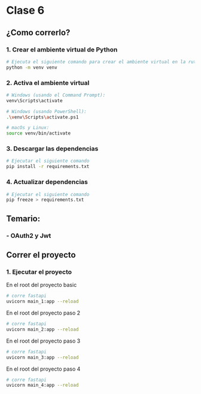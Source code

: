 # Clase 6

## ¿Como correrlo?

### 1. Crear el ambiente virtual de Python

```bash
# Ejecuta el siguiente comando para crear el ambiente virtual en la ruta de la clase
python -m venv venv
```

### 2. Activa el ambiente virtual

```bash
# Windows (usando el Command Prompt):
venv\Scripts\activate

# Windows (usando PowerShell):
.\venv\Scripts\activate.ps1

# macOs y Linux:
source venv/bin/activate
```
### 3. Descargar las dependencias
```bash
# Ejecutar el siguiente comando
pip install -r requirements.txt
```

### 4. Actualizar dependencias

```bash
# Ejecutar el siguiente comando
pip freeze > requirements.txt
```

## Temario:

### - OAuth2 y Jwt

## Correr el proyecto

### 1. Ejecutar el proyecto

En el root del proyecto basic
```bash
# corre fastapi
uvicorn main_1:app --reload
```

En el root del proyecto paso 2

```bash
# corre fastapi
uvicorn main_2:app --reload
```

En el root del proyecto paso 3

```bash
# corre fastapi
uvicorn main_3:app --reload
```
En el root del proyecto paso 4

```bash
# corre fastapi
uvicorn main_4:app --reload
```
